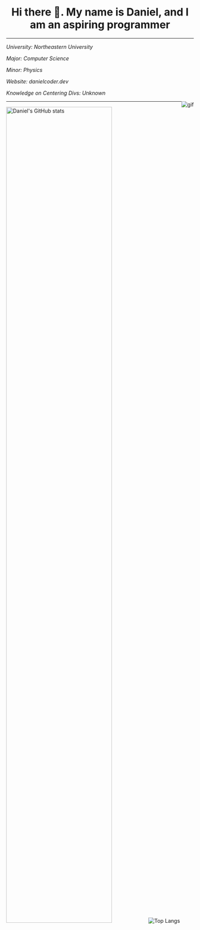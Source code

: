 <h1 align="center"> Hi there 👋. My name is Daniel, and I am an aspiring programmer</h1> 
<hr />
  <p><i>University: Northeastern University</i></p>
  <p><i>Major: Computer Science</i></p>
  <p><i>Minor: Physics</i></p>
  <p><i>Website: danielcoder.dev</i></p>
  <p><i>Knowledge on Centering Divs: Unknown</i></p>
  <p align="right">
 <img style="float: right;" src="https://github.com/DanielCoder834/DanielCoder834/assets/55712502/fd21e763-0166-4f97-b926-8d5c7c5d342a" alt="gif">
</p>
<hr />
<img width="75%" height="75%" src="https://github-readme-stats.vercel.app/api?username=DanielCoder834" alt="Daniel's GitHub stats">
<img src="https://github-readme-stats.vercel.app/api/top-langs/?username=DanielCoder834" alt="Top Langs">
<!--
**DanielCoder834/DanielCoder834** is a ✨ _special_ ✨ repository because its `README.md` (this file) appears on your GitHub profile. align = "right"

Here are some ideas to get you started:

- 🔭 I’m currently working on ...
- 🌱 I’m currently learning ...
- 👯 I’m looking to collaborate on ...
- 🤔 I’m looking for help with ...
- 💬 Ask me about ...
- 📫 How to reach me: ...
- 😄 Pronouns: ...
- ⚡ Fun fact: ...
-->
